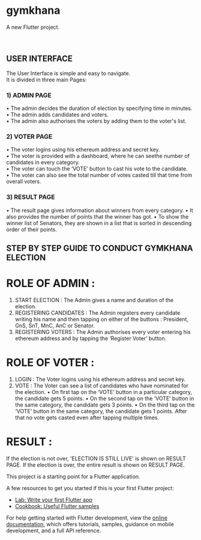 # gymkhana

A new Flutter project.
<br>
<br>
<br>
## USER INTERFACE
The User Interface is simple  and easy to navigate.<br>
It is divided in three main Pages:

### 1) ADMIN PAGE
• The admin decides the duration of election by specifying time in minutes.<br>
• The admin adds candidates and voters.<br>
• The admin also authorises the voters by adding them to the voter's list.<br>


### 2) VOTER PAGE
• The voter logins using his ethereum address and secret key. <br>
• The voter is provided with a dashboard, where he can seethe number of candidates in every category.<br>
• The voter can touch the ‘VOTE’ button to cast his vote to the candidate.<br>
• The voter can also see the total number of votes casted till that time from overall voters.<br>


### 3) RESULT PAGE
• The result page gives information about winners from every category. 
• It also provides the number of points that the winner has got. 
• To show the winner list of Senators, they are shown in a list that is sorted in descending order of their points.



## STEP BY STEP GUIDE TO CONDUCT GYMKHANA ELECTION

# ROLE OF ADMIN :
1) START ELECTION : The Admin gives a name and duration of the election.
3) REGISTERING CANDIDATES : The Admin registers every candidate writing his name and then tapping on either of the buttons :
   President, GnS, SnT, MnC, AnC or Senator.
2) REGISTERING VOTERS : The Admin authorises every voter entering his ethereum address and by tapping the ‘Register Voter’ button.

# ROLE OF VOTER :
1) LOGIN : The Voter logins using his ethereum address and secret key.
2) VOTE : The Voter can see a list of candidates who have nominated for the election.
          • On first tap on the ‘VOTE’ button in  a particular category, the candidate gets 5 points.
          • On the second tap on the ‘VOTE’ button in the same category, the candidate gets 3 points.
          • On the third tap on the ‘VOTE’ button in the same category, the candidate gets 1 points.
            After that no vote gets casted even after tapping multiple times.


# RESULT :
If the election is not over, 'ELECTION IS STILL LIVE' is shown on RESULT PAGE.
If the election is over, the entire result is shown on RESULT PAGE.














This project is a starting point for a Flutter application.

A few resources to get you started if this is your first Flutter project:

- [Lab: Write your first Flutter app](https://docs.flutter.dev/get-started/codelab)
- [Cookbook: Useful Flutter samples](https://docs.flutter.dev/cookbook)

For help getting started with Flutter development, view the
[online documentation](https://docs.flutter.dev/), which offers tutorials,
samples, guidance on mobile development, and a full API reference.
